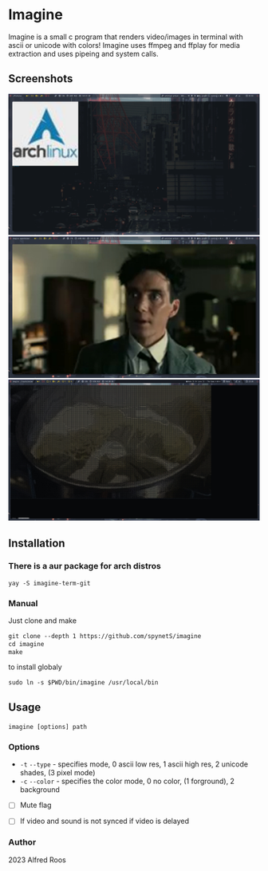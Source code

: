 # Imagine

Imagine is a small c program that renders video/images in terminal with ascii or unicode with colors!
Imagine uses ffmpeg and ffplay for media extraction and uses pipeing and system calls.

## Screenshots

![Screen1](https://github.com/spynetS/imagine/blob/main/Images/Screen2.jpg)
![Screen2](https://github.com/spynetS/imagine/blob/main/Images/Screen1.jpg)
![Screen3](https://github.com/spynetS/imagine/blob/main/Images/Screen0.jpg)

## Installation
### There is a aur package for arch distros
```
yay -S imagine-term-git
```
### Manual
Just clone and make


```
git clone --depth 1 https://github.com/spynetS/imagine
cd imagine
make
```
to install globaly
```
sudo ln -s $PWD/bin/imagine /usr/local/bin
```

## Usage 
`imagine [options] path`


### Options

- `-t` `--type`  - specifies mode, 0 ascii low res, 1 ascii high res, 2 unicode shades, (3 pixel mode)
- `-c` `--color` - specifies the color mode, 0 no color, (1 forground), 2 background


- [ ] Mute flag
- [ ] If video and sound is not synced if video is delayed


### Author
2023 Alfred Roos

